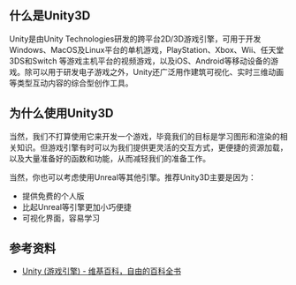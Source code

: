 ## 什么是Unity3D
Unity是由Unity Technologies研发的跨平台2D/3D游戏引擎，可用于开发Windows、MacOS及Linux平台的单机游戏，PlayStation、Xbox、Wii、任天堂3DS和Switch 等游戏主机平台的视频游戏，以及iOS、Android等移动设备的游戏。除可以用于研发电子游戏之外，Unity还广泛用作建筑可视化、实时三维动画等类型互动内容的综合型创作工具。

## 为什么使用Unity3D
当然，我们不打算使用它来开发一个游戏，毕竟我们的目标是学习图形和渲染的相关知识。但游戏引擎有时可以为我们提供更灵活的交互方式，更便捷的资源加载，以及大量准备好的函数和功能，从而减轻我们的准备工作。

当然，你也可以考虑使用Unreal等其他引擎。推荐Unity3D主要是因为：

+ 提供免费的个人版
+ 比起Unreal等引擎更加小巧便捷
+ 可视化界面，容易学习


## 参考资料
+ [Unity (游戏引擎) - 维基百科，自由的百科全书](https://zh.wikipedia.org/zh-hans/Unity_(%E6%B8%B8%E6%88%8F%E5%BC%95%E6%93%8E))
